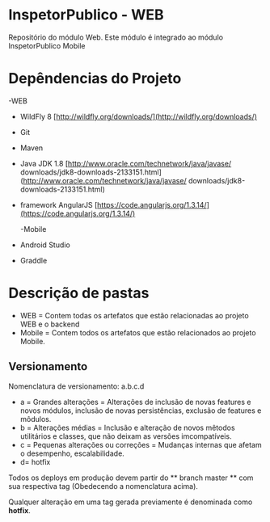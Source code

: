 # InspetorPublico - WEB
  Repositório do módulo Web. Este módulo é integrado ao módulo InspetorPublico Mobile

# Depêndencias do Projeto

  -WEB

* WildFly 8 [http://wildfly.org/downloads/](http://wildfly.org/downloads/)
* Git
* Maven
* Java JDK 1.8 [http://www.oracle.com/technetwork/java/javase/
downloads/jdk8-downloads-2133151.html](http://www.oracle.com/technetwork/java/javase/
downloads/jdk8-downloads-2133151.html)
* framework AngularJS [https://code.angularjs.org/1.3.14/](https://code.angularjs.org/1.3.14/)

  -Mobile
  
* Android Studio
* Graddle

# Descrição de pastas
  - WEB = Contem todas os artefatos que estão relacionadas ao projeto WEB e o backend
  - Mobile = Contem todos os artefatos que estão relacionados ao projeto Mobile.


## Versionamento
Nomenclatura de versionamento:
a.b.c.d

* a = Grandes alterações = Alterações de inclusão de novas features e novos módulos, inclusão de novas persistências, exclusão de features e môdulos.
* b = Alterações médias = Inclusão e alteração de novos mêtodos utilitários e classes, que não deixam as versões imcompatíveis.
* c = Pequenas alterações ou correções = Mudanças internas que afetam o desempenho, escalabilidade.
* d= hotfix

Todos os deploys em produção devem partir do ** branch master ** com sua respectiva tag (Obedecendo a nomenclatura acima).

Qualquer alteração em uma tag gerada previamente é denominada como **hotfix**.


